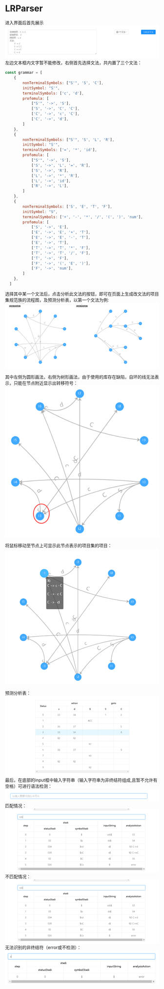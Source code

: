 # LRParser
进入界面后首先展示
![image.png](https://github.com/skrkuromi/LRParser/blob/master/images/1.png#align=left&display=inline&height=155&name=image.png&originHeight=295&originWidth=1372&size=15170&status=done&style=none&width=720)
左边文本框内文字暂不能修改，右侧首先选择文法，共内置了三个文法：

```javascript
const grammar = [
    {
        nonTerminalSymbols: ["S'", 'S', 'C'],
        initSymbol: "S'",
        terminalSymbols: ['c', 'd'],
        profomula: [
            ["S'", '->', 'S'],
            ['S', '->', 'C', 'C'],
            ['C', '->', 'c', 'C'],
            ['C', '->', 'd'],
        ]
    },
    {
        nonTerminalSymbols: ["S'", 'S', 'L', 'R'],
        initSymbol: "S'",
        terminalSymbols: ['=', '*', 'id'],
        profomula: [
            ["S'", '->', 'S'],
            ['S', '->', 'L', '=', 'R'],
            ['S', '->', 'R'],
            ['L', '->', '*', 'R'],
            ['L', '->', 'id'],
            ['R', '->', 'L'],
        ]
    },
    {
        nonTerminalSymbols: ['S', 'E', 'T', 'F'],
        initSymbol: "S",
        terminalSymbols: ['+', '-', '*', '/', '(', ')', 'num'],
        profomula: [
            ['S', '->', 'E'],
            ['E', '->', 'E', '+', 'T'],
            ['E', '->', 'E', '-', 'T'],
            ['E', '->', 'T'],
            ['T', '->', 'T', '*', 'F'],
            ['T', '->', 'T', '/', 'F'],
            ['T', '->', 'F'],
            ['F', '->', '(', 'E', ')'],
            ['F', '->', 'num'],
        ]
    },
  ]
```
选择其中某一个文法后，点击分析此文法的按钮，即可在页面上生成改文法的项目集规范族的流程图，及预测分析表，以第一个文法为例:
![image.png](https://github.com/skrkuromi/LRParser/blob/master/images/2.png#align=left&display=inline&height=318&name=image.png&originHeight=773&originWidth=1812&size=102233&status=done&style=none&width=746)

其中左侧为圆形画法，右侧为树形画法，由于使用的库存在缺陷，自环的线无法表示，只能在节点附近显示出转移符号：
![image.png](https://github.com/skrkuromi/LRParser/blob/master/images/3.png#align=left&display=inline&height=342&name=image.png&originHeight=603&originWidth=613&size=55839&status=done&style=none&width=348)

将鼠标移动至节点上可显示此节点表示的项目集的项目：
![image.png](https://github.com/skrkuromi/LRParser/blob/master/images/4.png#align=left&display=inline&height=356&name=image.png&originHeight=712&originWidth=805&size=54801&status=done&style=none&width=402.5)

预测分析表：
![image.png](https://github.com/skrkuromi/LRParser/blob/master/images/5.png#align=left&display=inline&height=322&name=image.png&originHeight=644&originWidth=1236&size=36452&status=done&style=none&width=618)
最后，在底部的input框中输入字符串（输入字符串为非终结符组成,且暂不允许有空格）可进行语法检测：
![image.png](https://github.com/skrkuromi/LRParser/blob/master/images/6.png#align=left&display=inline&height=55&name=image.png&originHeight=91&originWidth=1122&size=4025&status=done&style=none&width=682)
匹配情况：
![image.png](https://github.com/skrkuromi/LRParser/blob/master/images/7.png#align=left&display=inline&height=335&name=image.png&originHeight=670&originWidth=1211&size=43446&status=done&style=none&width=605.5)
不匹配情况：
![image.png](https://github.com/skrkuromi/LRParser/blob/master/images/8.png#align=left&display=inline&height=250&name=image.png&originHeight=499&originWidth=1203&size=31270&status=done&style=none&width=602)
无法识别的非终结符（error或不检测）：
![image.png](https://github.com/skrkuromi/LRParser/blob/master/images/9.png#align=left&display=inline&height=119&name=image.png&originHeight=238&originWidth=1044&size=12682&status=done&style=none&width=522)
